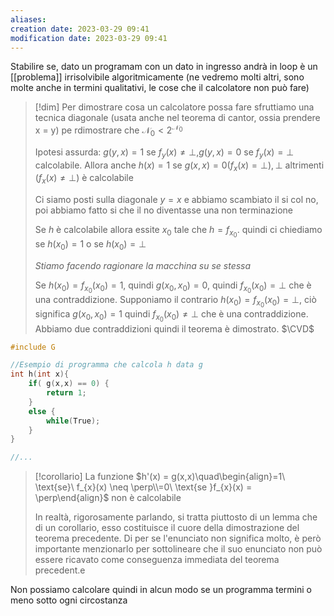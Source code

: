 ```yaml
---
aliases: 
creation date: 2023-03-29 09:41
modification date: 2023-03-29 09:41
---
```


Stabilire se, dato un programam con un dato in ingresso andrà in loop  è un [[problema]] irrisolvibile algoritmicamente (ne vedremo molti altri, sono molte anche in termini qualitativi, le cose che il calcolatore non può fare)

>[!dim]
>Per dimostrare cosa un calcolatore possa fare sfruttiamo una tecnica diagonale (usata anche nel teorema di cantor, ossia prendere x = y) pe rdimostrare che $\mathcal{N}_{0} < 2^{\mathcal{N_{0}}}$
>
>Ipotesi assurda: $g(y,x) = 1$ se $f_{y}(x) \neq \perp, g(y,x) = 0$ se $f_{y}(x) = \perp$ calcolabile. Allora anche $h(x)= 1$ se $g(x,x) = 0 (f_{x}(x)=\perp),\perp$ altrimenti $(f_{x}(x) \neq \perp)$ è calcolabile
>
>Ci siamo posti sulla diagonale $y = x$ e abbiamo scambiato il si col no, poi abbiamo fatto si che il no diventasse una non terminazione
>
>Se $h$ è calcolabile allora essite $x_{0}$ tale che $h = f_{x_{0}}$. quindi ci chiediamo se $h(x_{0}) = 1$ o se $h(x_{0}) = \perp$
>
>*Stiamo facendo ragionare la macchina su se stessa*
>
>Se $h(x_{0}) = f_{x_{0}}(x_{0}) = 1$, quindi $g(x_{0},x_{0}) = 0$, quindi $f_{x_{0}}(x_{0}) = \perp$ che è una contraddizione. 
>Supponiamo il contrario $h(x_{0}) = f_{x_{0}}(x_{0}) = \perp$, ciò significa $g(x_{0},x_{0}) = 1$ quindi $f_{x_{0}}(x_{0}) \neq \perp$ che è una contraddizione.
>Abbiamo due contraddizioni quindi il teorema è dimostrato.
>$\CVD$
>

```cpp
#include G

//Esempio di programma che calcola h data g
int h(int x){
	if( g(x,x) == 0) {
		return 1;
	}
	else {
		while(True);
	}
}

//...
```


>[!corollario]
>La funzione $h'(x) = g(x,x)\quad\begin{align}=1\ \text{se}\ f_{x}(x) \neq \perp\\=0\ \text{se }f_{x}(x) = \perp\end{align}$ non è calcolabile
>
>In realtà, rigorosamente parlando, si tratta piuttosto di un lemma che di un corollario, esso costituisce il cuore della dimostrazione del teorema precedente. Di per se l'enunciato non significa molto, è però importante menzionarlo per sottolineare che il suo enunciato non può essere ricavato come conseguenza immediata del teorema precedent.e

Non possiamo calcolare quindi in alcun modo se un programma termini o meno sotto ogni circostanza